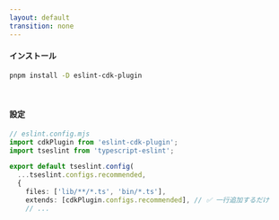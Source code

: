 ```yaml
---
layout: default
transition: none
---
```


<style scoped>
.small-code {
  .slidev-code {
    font-size: 1.2rem !important;
    line-height: 0rem !important;
  }
}
</style>

<section-title title="CDK 用の ESLint Plugin" />

<div class="small-code">

#### インストール

```bash
pnpm install -D eslint-cdk-plugin
```

<br />

#### 設定

```ts
// eslint.config.mjs
import cdkPlugin from 'eslint-cdk-plugin';
import tseslint from 'typescript-eslint';

export default tseslint.config(
  ...tseslint.configs.recommended,
  {
    files: ['lib/**/*.ts', 'bin/*.ts'],
    extends: [cdkPlugin.configs.recommended], // ✅ 一行追加するだけ
    // ...
```

</div>

<!--
この CDK 用 ESLint Plugin の利用方法は非常に簡単で、プラグインをインストールし、設定ファイル(eslint.config.mjs)のextendsプロパティに追加するだけです

ここでは pnpm のインストール方法のみ記載していますが、yarn や npm を使用したインストールも可能です
-->

